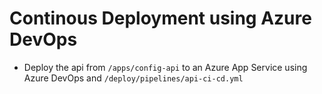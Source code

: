 # Continous Deployment using Azure DevOps

- Deploy the api from `/apps/config-api` to an Azure App Service using Azure DevOps and `/deploy/pipelines/api-ci-cd.yml`